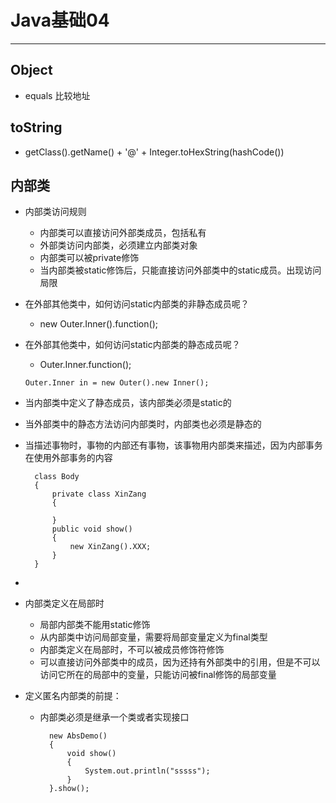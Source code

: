 # Java基础04  
<hr>     

## Object   
* equals 比较地址  

## toString   
* getClass().getName() + '@' + Integer.toHexString(hashCode())

## 内部类  
* 内部类访问规则
	* 内部类可以直接访问外部类成员，包括私有
	* 外部类访问内部类，必须建立内部类对象
	* 内部类可以被private修饰
	* 当内部类被static修饰后，只能直接访问外部类中的static成员。出现访问局限  
* 在外部其他类中，如何访问static内部类的非静态成员呢？
	* new Outer.Inner().function();
* 在外部其他类中，如何访问static内部类的静态成员呢？
	* Outer.Inner.function();

	`Outer.Inner in = new Outer().new Inner();
	`  
  
* 当内部类中定义了静态成员，该内部类必须是static的
* 当外部类中的静态方法访问内部类时，内部类也必须是静态的  



* 当描述事物时，事物的内部还有事物，该事物用内部类来描述，因为内部事务在使用外部事务的内容  

		class Body
		{
			private class XinZang
			{
				
			}	
			public void show()
			{
				new XinZang().XXX;
			}
		}  

*   
* 内部类定义在局部时  
	* 局部内部类不能用static修饰
	* 从内部类中访问局部变量，需要将局部变量定义为final类型
	* 内部类定义在局部时，不可以被成员修饰符修饰
	* 可以直接访问外部类中的成员，因为还持有外部类中的引用，但是不可以访问它所在的局部中的变量，只能访问被final修饰的局部变量

	
* 定义匿名内部类的前提：
	* 内部类必须是继承一个类或者实现接口

			new AbsDemo()
			{
				void show()
				{
					System.out.println("sssss");
				}	
			}.show();   

 			

